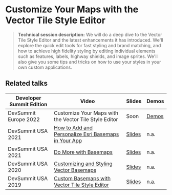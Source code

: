 # Customize Your Maps with the Vector Tile Style Editor

> **Technical session description:** We will do a deep dive to the Vector Tile Style Editor and the latest enhancements it has introduced. We'll explore the quick edit tools for fast styling and brand matching, and how to achieve high fidelity styling by editing individual elements such as features, labels, highway shields, and image sprites. We'll also give you some tips and tricks on how to use your styles in your own custom applications.

## Related talks

|Developer Summit Edition|Video|Slides|Demos|
|---|---|---|---|
|DevSummit Europe 2022|Customize Your Maps with the Vector Tile Style Editor|Soon|[Demos](./dseu22/)|
|DevSummit USA 2021|[How to Add and Personalize Esri Basemaps in Your App](https://www.youtube.com/watch?v=cLAMsCorCkY&list=PLahIW2YFPQd7oGTKVgluqA2aBCCR5uyPt)|[Slides](https://www.esri.com/content/dam/esrisites/en-us/events/conferences/2021/developer-summit/12555-how-to-add-and-personalize-esri-basemaps-in-your-app.pdf)|n.a.|
|DevSummit USA 2021|[Do More with Basemaps](https://mediaspace.esri.com/media/t/1_1xeyemjc)|[Slides](https://www.esri.com/content/dam/esrisites/en-us/events/conferences/2021/developer-summit/12530-do-more-with-basemaps.pdf)|n.a.
|DevSummit USA 2020|[Customizing and Styling Vector Basemaps](https://www.youtube.com/watch?v=IY8TmN607b4&list=PLaPDDLTCmy4Ys8vfmC7DbX3FHSsyosvh7&index=55&t=0s)|[Slides](http://www.esri.com/content/dam/esrisites/en-us/events/conferences/2020/developer-summit/custom-basemaps-with-vector-tile-style-editor.pdf)|n.a.
|DevSummit USA 2019|[Custom Basemaps with Vector Tile Style Editor](https://www.youtube.com/watch?v=COf8isFlebE)|[Slides](https://patrickarlt.github.io/dev-summit-2019-talks/vector-tile-style-editor/)|n.a.
